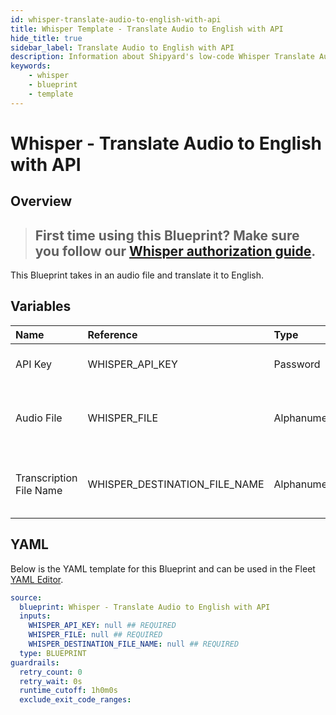 ```yaml
---
id: whisper-translate-audio-to-english-with-api
title: Whisper Template - Translate Audio to English with API
hide_title: true
sidebar_label: Translate Audio to English with API
description: Information about Shipyard's low-code Whisper Translate Audio to English with API blueprint. Uses Whisper's API to translate an audio file to english and exports a text file with the transcription
keywords:
    - whisper
    - blueprint
    - template
---
```


# Whisper - Translate Audio to English with API

## Overview

> ## **First time using this Blueprint? Make sure you follow our [Whisper authorization guide](https://www.shipyardapp.com/docs/blueprint-library/whisper/whisper-authorization/)**.

This Blueprint takes in an audio file and translate it to English.

## Variables

| Name                    | Reference                     | Type         | Required           | Default | Options | Description                                                |
|:------------------------|:------------------------------|:-------------|:-------------------|:--------|:--------|:-----------------------------------------------------------|
| API Key                 | WHISPER_API_KEY               | Password     | :white_check_mark: | -       | -       | API Key from OpenAI                                        |
| Audio File              | WHISPER_FILE                  | Alphanumeric | :white_check_mark: | -       | -       | The audio file that you would like to translate to English |
| Transcription File Name | WHISPER_DESTINATION_FILE_NAME | Alphanumeric | :white_check_mark: | -       | -       | The name of the text file where the transcription will go  |


## YAML

Below is the YAML template for this Blueprint and can be used in the Fleet [YAML Editor](../../reference/fleets/yaml-editor.md).

```yaml
source:
  blueprint: Whisper - Translate Audio to English with API
  inputs:
    WHISPER_API_KEY: null ## REQUIRED
    WHISPER_FILE: null ## REQUIRED
    WHISPER_DESTINATION_FILE_NAME: null ## REQUIRED
  type: BLUEPRINT
guardrails:
  retry_count: 0
  retry_wait: 0s
  runtime_cutoff: 1h0m0s
  exclude_exit_code_ranges:
```
